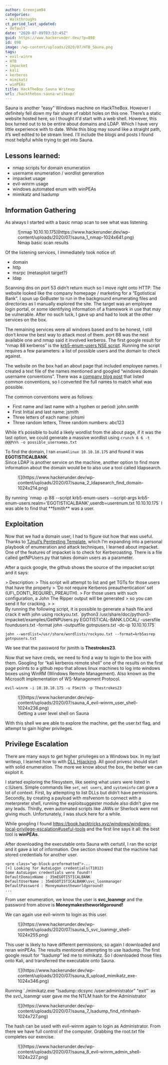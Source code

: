 ```yaml
---
author: Greenjam94
categories:
- Walkthroughs
ct_period_last_updated:
- default
date: "2020-07-09T03:53:45Z"
guid: https://www.hackerunder.dev/?p=898
id: 898
image: /wp-content/uploads/2020/07/HTB_Sauna.png
tags:
- evil-winrm
- HTB
- impacket
- kali
- kerberos
- mimikatz
- winPEAs
title: HackTheBox Sauna Writeup
url: /hackthebox-sauna-writeup/
---
```


Sauna is another “easy” Windows machine on HackTheBox. However I definitely fell down my fair share of rabbit holes on this one. There’s a static website hosted here, so I thought it’d start with a web shell. However, this box turned out to to be entire about domains and LDAP. Which I have very little experience with to date. While this blog may sound like a straight path, it’s well edited to be stream lined. I’ll include the blogs and posts I found most helpful while trying to get into Sauna.

## Lessons learned:

- nmap scripts for domain enumeration
- username enumeration / wordlist generation
- impacket usage
- evil-winrm usage
- windows automated enum with winPEAs
- mimikatz and lsadump

## Information Gathering

As always I started with a basic nmap scan to see what was listening.

<figure class="wp-block-image size-large">![nmap 10.10.10.175](https://www.hackerunder.dev/wp-content/uploads/2020/07/sauna_1_nmap-1024x641.png)<figcaption>Nmap basic scan results</figcaption></figure>Of the listening services, I immediately took notice of:

- domain
- http
- msrpc (metasploit target?)
- ldap

Scanning dns on port 53 didn’t return much so I move right onto HTTP. The website looked like the company homepage / marketing for a “Egotistical Bank”. I spun up GoBuster to run in the background enumerating files and directories as I manually explored the site. The target was an employee login portal, or some identifying information of a framework in use that may be vulnerable. After no such luck, I gave up and had to look at the other services on the box.

The remaining services were all windows based and to be honest, I still don’t know the best way to attack most of them. port 88 was the next available one and nmap said it involved kerberos. The first google result for “nmap 88 kerberos” is the [krb5-enum-users NSE script](https://nmap.org/nsedoc/scripts/krb5-enum-users.html). Running the script requires a few parameters: a list of possible users and the domain to check against.

The website on the box had an about page that included employee names. I created a text file of the names mentioned and googled “windows domain username conventions”. There was a [company blog post](https://activedirectorypro.com/active-directory-user-naming-convention/) that listed common conventions, so I converted the full names to match what was possible.

The common conventions were as follows:

- First name and last name with a hyphen or period: john.smith
- First Initial and last name: jsmith
- Three letters of each name: johsmi
- Three random letters, Three random numbers: abc123

While it’s possible to build a likely wordlist from the about page, if it was the last option, we could generate a massive wordlist using `crunch 6 6 -t @@@%%% -o possible_usernames.txt`

To find the domain, I ran `enum4linux 10.10.10.175` and found it was **EGOTISTICALBANK**.  
Since LDAP is another service on the machine, another option to find more information about the domain would be to also use a tool called ldapsearch.

<figure class="wp-block-image size-large">![](https://www.hackerunder.dev/wp-content/uploads/2020/07/sauna_2_ldapsearch_find_domain-1024x214.png)</figure>By running `nmap -p 88 --script krb5-enum-users --script-args krb5-enum-users.realm='EGOTISTICALBANK',userdb=userenum.txt 10.10.10.175` I was able to find that **fsmith** was a user.

## Exploitation

Now that we had a domain user, I had to figure out how that was useful. Thanks to [TJnull’s Pentesting Template](https://github.com/tjnull/TJ-JPT), which I’m expanding into a personal playbook of enumeration and attack techniques, I learned about impacket. One of the features of impacket is to check for Kerberoasting. There is a file called getNPUsers.py that takes domain users as a parameter.  
  
After a quick google, the github shows the source of the impacket script and it says:

<div class="wp-container-6233af706166e wp-block-group"><div class="wp-block-group__inner-container">> Description:  
> This script will attempt to list and get TGTs for those users that have the property  
> ‘Do not require Kerberos preauthentication’ set (UF\_DONT\_REQUIRE\_PREAUTH).  
> For those users with such configuration, a John The Ripper output will be generated  
> so you can send it for cracking.
> 
> <cite><https://github.com/SecureAuthCorp/impacket/blob/master/examples/GetNPUsers.py></cite>

</div></div>By running the following script, it is possible to generate a hash file and crack it with john using rockyou.txt.  
`python3 /usr/share/doc/python3-impacket/examples/GetNPUsers.py EGOTISTICAL-BANK.LOCAL/ -usersfile foundusers.txt -format john -outputfile gotnpusers.txt -dc-ip 10.10.10.175`  
  
`john --wordlist=/usr/share/wordlists/rockyou.txt --format=krb5asrep gotnpusers.txt`

We see that the password for jsmith is **Thestrokes23**.

Now that we have creds, we need to find a way to login to the box with them. Googling for “kali kerberos remote shell” one of the results on the first page points to a github repo that allows linux machines to log into windows boxes using WinRM (Windows Remote Management). Also known as the Microsoft implementation of WS-Management Protocol.

`evil-winrm -i 10.10.10.175 -u FSmith -p Thestrokes23`

<figure class="wp-block-image size-large">![](https://www.hackerunder.dev/wp-content/uploads/2020/07/sauna_4_evil-winrm_user_shell-1024x236.png)<figcaption>Getting a user level shell on Sauna</figcaption></figure>With this shell we are able to explore the machine, get the user.txt flag, and attempt to gain higher privileges.

## Privilege Escalation

There are many ways to get higher privileges on a Windows box. In my last writeup, I learned how to with [DLL Hijacking](https://www.hackerunder.dev/hackthebox-remote-writeup/). All good privesc should start with solid enumeration. The more we know about the box, the better we can exploit it.

I started exploring the filesystem, like seeing what users were listed in c:\\Users. Simple commands like `set`, `net users`, and `systeminfo` can give a lot of context. First, by attempting to list DLLs but didn’t have permissions. Secondly, by creating a payload with msfvenom to connect with a meterpreter shell, running the exploitsuggester module also didn’t give me any leads. Thirdly, even automated scripts like JAWs or Sherlock were not giving much. Unfortunately, I was stuck here for a while.

While googling I found <https://book.hacktricks.xyz/windows/windows-local-privilege-escalation#useful-tools> and the first line says it all: the best tool is **winPEAs**.

After downloading the executable onto Sauna with certutil, I ran the script and it gave a lot of information. One section showed that the machine had stored credentials for another user.

```
<pre class="wp-block-preformatted">...
[+] Looking for AutoLogon credentials(T1012)
Some AutoLogon credentials were found!!
DefaultDomainName : 35mEGOTISTICALBANK
DefaultUserName : 35mEGOTISTICALBANK\svc_loanmanager
DefaultPassword : Moneymakestheworldgoround!
...
```

From user enumeration, we know the user is **svc\_loanmgr** and the password from above is **Moneymakestheworldgoround!**

We can again use evil-winrm to login as this user.

<figure class="wp-block-image size-large">![](https://www.hackerunder.dev/wp-content/uploads/2020/07/sauna_5_svc_loanmgr_shell-1024x255.png)</figure>This user is likely to have different permissions, so again I downloaded and reran winPEAs. The results mentioned attempting to use lsadump. The first google result for “lsadump” led me to mimikatz. So I downloaded those files onto Kali, and transferred the executable onto Sauna.

<figure class="wp-block-image size-large">![](https://www.hackerunder.dev/wp-content/uploads/2020/07/sauna_6_upload_mimikatz_exe-1024x346.png)</figure>Running `./mimikatz.exe "lsadump::dcsync /user:administrator" "exit"` as the svc\_loanmgr user gave me the NTLM hash for the Administrator

<figure class="wp-block-image size-large">![](https://www.hackerunder.dev/wp-content/uploads/2020/07/sauna_7_lsadump_find_ntlmhash-1024x727.png)</figure>The hash can be used with evil-winrm again to login as Administrator. From there we have full control of the computer. Grabbing the root.txt file completes our exercise.

<figure class="wp-block-image size-large">![](https://www.hackerunder.dev/wp-content/uploads/2020/07/sauna_8_evil-winrm_admin_shell-1024x227.png)</figure>